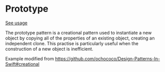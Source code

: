 # Prototype
[See usage](https://github.com/asalom/Cocoa-Design-Patterns-in-Swift/tree/master/DesignPatterns/DesignPatternsTests/Decoupling/Prototype)

The prototype pattern is a creational pattern used to instantiate a new object by copying all of the properties of an existing object, creating an independent clone. This practise is particularly useful when the construction of a new object is inefficient.

Example modified from https://github.com/ochococo/Design-Patterns-In-Swift#creational